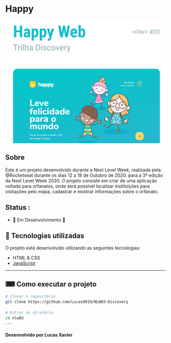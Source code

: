 # Happy

 <img src="/public/images/capa.png"/>

## Sobre

Este é um projeto desenvolvido durante a Next Level Week, realizada pela @Rocketseat durante os dias 12 a 18 de Outubro de 2020. para a 3ª edição da Next Level Week 2020. O projeto consiste em criar de uma aplicação voltada para orfanatos, onde será possível localizar instituições para visitações pelo mapa, cadastrar e mostrar informações sobre o orfanato.

## Status :

- 🚧 Em Desenvolvimento 🚧

## 🚀 Tecnologias utilizadas

O projeto está desenvolvido utilizando as seguintes tecnologias:

- HTML & CSS
- [JavaScript](https://developer.mozilla.org/pt-BR/docs/Web/JavaScript)
<!-- - [Node.js](https://nodejs.org/en/)
- [Express](https://expressjs.com/pt-br/)
- [SQLite](https://www.sqlite.org/index.html)
- [Nunjucks](https://mozilla.github.io/nunjucks/) -->

---

## ⌨ Como executar o projeto

```bash
# Clonar o repositório
git clone https://github.com/Lucas0019/NLW03-Discovery

# Entrar no diretório
cd nlw03
---

```

#### Desenvolvido por Lucas Xavier
